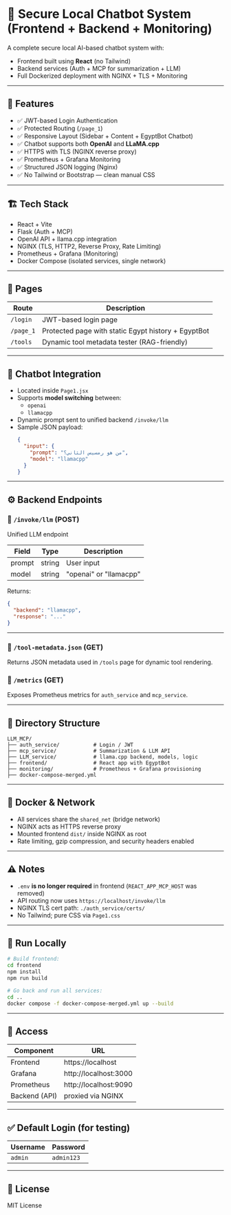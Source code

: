 # 🔐 Secure Local Chatbot System (Frontend + Backend + Monitoring)

A complete secure local AI-based chatbot system with:

- Frontend built using **React** (no Tailwind)
- Backend services (Auth + MCP for summarization + LLM)
- Full Dockerized deployment with NGINX + TLS + Monitoring

---

## 📁 Features

- ✅ JWT-based Login Authentication
- ✅ Protected Routing (`/page_1`)
- ✅ Responsive Layout (Sidebar + Content + EgyptBot Chatbot)
- ✅ Chatbot supports both **OpenAI** and **LLaMA.cpp**
- ✅ HTTPS with TLS (NGINX reverse proxy)
- ✅ Prometheus + Grafana Monitoring
- ✅ Structured JSON logging (Nginx)
- ✅ No Tailwind or Bootstrap — clean manual CSS

---

## 🏗️ Tech Stack

- React + Vite
- Flask (Auth + MCP)
- OpenAI API + llama.cpp integration
- NGINX (TLS, HTTP2, Reverse Proxy, Rate Limiting)
- Prometheus + Grafana (Monitoring)
- Docker Compose (isolated services, single network)

---

## 🔑 Pages

| Route       | Description                              |
|-------------|------------------------------------------|
| `/login`    | JWT-based login page                     |
| `/page_1`   | Protected page with static Egypt history + EgyptBot |
| `/tools`    | Dynamic tool metadata tester (RAG-friendly)

---

## 🧠 Chatbot Integration

- Located inside `Page1.jsx`
- Supports **model switching** between:
  - `openai`
  - `llamacpp`
- Dynamic prompt sent to unified backend `/invoke/llm`
- Sample JSON payload:
  ```json
  {
    "input": {
      "prompt": "من هو رمسيس الثاني؟",
      "model": "llamacpp"
    }
  }
  ```

---

## ⚙️ Backend Endpoints

### 🔹 `/invoke/llm` (POST)
Unified LLM endpoint

| Field     | Type   | Description          |
|-----------|--------|----------------------|
| prompt    | string | User input           |
| model     | string | "openai" or "llamacpp" |

Returns:
```json
{
  "backend": "llamacpp",
  "response": "..."
}
```

---

### 🔹 `/tool-metadata.json` (GET)
Returns JSON metadata used in `/tools` page for dynamic tool rendering.

### 🔹 `/metrics` (GET)
Exposes Prometheus metrics for `auth_service` and `mcp_service`.

---

## 🧩 Directory Structure

```
LLM_MCP/
├── auth_service/           # Login / JWT
├── mcp_service/            # Summarization & LLM API
├── LLM_service/            # llama.cpp backend, models, logic
├── frontend/               # React app with EgyptBot
├── monitoring/             # Prometheus + Grafana provisioning
├── docker-compose-merged.yml
```

---

## 🔐 Docker & Network

- All services share the `shared_net` (bridge network)
- NGINX acts as HTTPS reverse proxy
- Mounted frontend `dist/` inside NGINX as root
- Rate limiting, gzip compression, and security headers enabled

---

## ⚠️ Notes

- `.env` **is no longer required** in frontend (`REACT_APP_MCP_HOST` was removed)
- API routing now uses `https://localhost/invoke/llm`
- NGINX TLS cert path: `./auth_service/certs/`
- No Tailwind; pure CSS via `Page1.css`

---

## 🚀 Run Locally

```bash
# Build frontend:
cd frontend
npm install
npm run build

# Go back and run all services:
cd ..
docker compose -f docker-compose-merged.yml up --build
```

---

## 🔎 Access

| Component     | URL                    |
|---------------|------------------------|
| Frontend      | https://localhost      |
| Grafana       | http://localhost:3000  |
| Prometheus    | http://localhost:9090  |
| Backend (API) | proxied via NGINX      |

---

## ✅ Default Login (for testing)

| Username | Password   |
|----------|------------|
| `admin`  | `admin123` |

---

## 📜 License

MIT License

